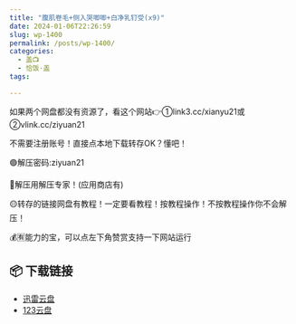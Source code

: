 ```yaml
---
title: "腹肌卷毛+侧入哭唧唧+白净乳钉受(x9)"
date: 2024-01-06T22:26:59
slug: wp-1400
permalink: /posts/wp-1400/
categories:
  - 盖📺
  - 恰饭·盖
tags:

---
```


如果两个网盘都没有资源了，看这个网站👉①link3.cc/xianyu21或②vlink.cc/ziyuan21

不需要注册账号！直接点本地下载转存OK？懂吧！

🟢解压密码:ziyuan21

🔵解压用解压专家！(应用商店有)

🟡转存的链接网盘有教程！一定要看教程！按教程操作！不按教程操作你不会解压！

💰🈶能力的宝，可以点左下角赞赏支持一下网站运行

## 📦 下载链接
- [迅雷云盘](https://blziyuan21.com/pay-download/1400?key=abfc76f731&down_id=0)
- [123云盘](https://blziyuan21.com/pay-download/1400?key=abfc76f731&down_id=1)

